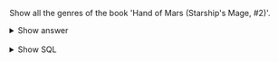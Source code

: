 ﻿Show all the genres of the book 'Hand of Mars (Starship's Mage,  #2)'.

<details>
<summary>Show answer</summary>

science-fiction\
fantasy\
space\
space-opera\
magic\
war\
military-fiction\
military-science-fiction\
fiction\
science-fiction-fantasy\
adventure


</details>

<br/>

<details>
<summary>Show SQL</summary>

```sql
SELECT genre
FROM genre g, book_genre bg, book b
WHERE g.id = bg.genre_id AND bg.book_id=b.id
  AND b.title='Hand of Mars (Starship''s Mage,  #2)';
```

</details>

